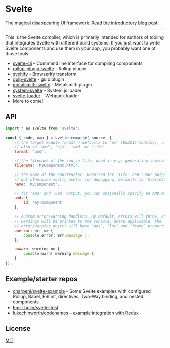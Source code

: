 # Svelte

The magical disappearing UI framework. [Read the introductory blog post.](https://svelte.technology/blog/frameworks-without-the-framework/)

---

This is the Svelte compiler, which is primarily intended for authors of tooling that integrates Svelte with different build systems. If you just want to write Svelte components and use them in your app, you probably want one of those tools:

* [svelte-cli](https://github.com/sveltejs/svelte-cli) – Command line interface for compiling components
* [rollup-plugin-svelte](https://github.com/rollup/rollup-plugin-svelte) – Rollup plugin
* [sveltify](https://github.com/tehshrike/sveltify) - Browserify transform
* [gulp-svelte](https://github.com/shinnn/gulp-svelte) - gulp plugin
* [metalsmith-svelte](https://github.com/shinnn/metalsmith-svelte) - Metalsmith plugin
* [system-svelte](https://github.com/CanopyTax/system-svelte) – System.js loader
* [svelte-loader](https://github.com/sveltejs/svelte-loader) – Webpack loader
* More to come!


## API

```js
import * as svelte from 'svelte';

const { code, map } = svelte.compile( source, {
	// the target module format – defaults to 'es' (ES2015 modules), can
	// also be 'amd', 'cjs', 'umd' or 'iife'
	format: 'umd',

	// the filename of the source file, used in e.g. generating sourcemaps
	filename: 'MyComponent.html',

	// the name of the constructor. Required for 'iife' and 'umd' output,
	// but otherwise mostly useful for debugging. Defaults to 'SvelteComponent'
	name: 'MyComponent',

	// for 'amd' and 'umd' output, you can optionally specify an AMD module ID
	amd: {
		id: 'my-component'
	},

	// custom error/warning handlers. By default, errors will throw, and
	// warnings will be printed to the console. Where applicable, the
	// error/warning object will have `pos`, `loc` and `frame` properties
	onerror: err => {
		console.error( err.message );
	},

	onwarn: warning => {
		console.warn( warning.message );
	}
});
```


## Example/starter repos

* [charpeni/svelte-example](https://github.com/charpeni/svelte-example) - Some Svelte examples with configured Rollup, Babel, ESLint, directives, Two-Way binding, and nested components
* [EmilTholin/svelte-test](https://github.com/EmilTholin/svelte-test)
* [lukechinworth/codenames](https://github.com/lukechinworth/codenames/tree/svelte) – example integration with Redux


## License

[MIT](LICENSE)
